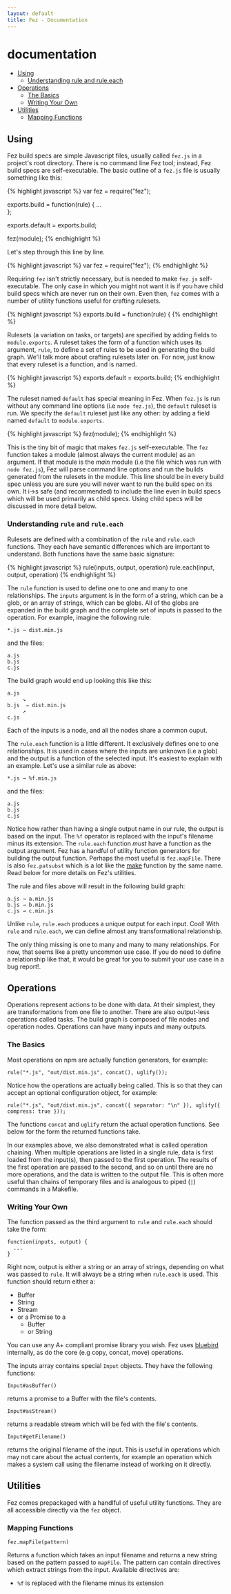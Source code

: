 ```yaml
---
layout: default
title: Fez - Documentation
---
```


documentation
===

* <a href="#using">Using</a>
  * <a href="#understanding">Understanding rule and rule.each</a>
* <a href="#ops">Operations</a>
  * <a href="#op-basics">The Basics</a>
  * <a href="#op-writing">Writing Your Own</a>
* <a href="#utilities">Utilities</a>
  * <a href="#mapping">Mapping Functions</a>

<a name="using"></a>
Using
-----

Fez build specs are simple Javascript files, usually called `fez.js` in a
project's root directory. There is no command line Fez tool; instead, Fez build
specs are self-executable.  The basic outline of a `fez.js` file is usually
something like this:

{% highlight javascript %}
var fez = require("fez");

exports.build = function(rule) {
  ...    		  
};

exports.default = exports.build;

fez(module);
{% endhighlight %}

Let's step through this line by line.

{% highlight javascript %}
var fez = require("fez");
{% endhighlight %}

Requiring `fez` isn't strictly necessary, but is needed to make `fez.js`
self-executable. The only case in which you might not want it is if you have
child build specs which are never run on their own. Even then, `fez` comes with
a number of utility functions useful for crafting rulesets.

{% highlight javascript %}
exports.build = function(rule) {
{% endhighlight %}

Rulesets (a variation on tasks, or targets) are specified by adding fields to
`module.exports`.  A ruleset takes the form of a function which uses its
argument, `rule`, to define a set of rules to be used in generating the build
graph. We'll talk more about crafting rulesets later on. For now, just know that
every ruleset is a function, and is named.

{% highlight javascript %}
exports.default = exports.build;
{% endhighlight %}

The ruleset named `default` has special meaning in Fez. When `fez.js` is run
without any command line options (i.e `node fez.js`), the `default` ruleset is
run.  We specify the `default` ruleset just like any other: by adding a field
named `default` to `module.exports`.

{% highlight javascript %}
fez(module);
{% endhighlight %}

This is the tiny bit of magic that makes `fez.js` self-executable.  The `fez`
function takes a module (almost always the current module) as an argument. If
that module is the *main* module (i.e the file which was run with `node
fez.js`), Fez will parse command line options and run the builds generated from
the rulesets in the module. This line should be in every build spec unless you
are sure you will never want to run the build spec on its own. It i→s safe (and
recommended) to include the line even in build specs which will be used
primarily as child specs. Using child specs will be discussed in more detail
below.

<a name="understanding"></a>
### Understanding `rule` and `rule.each`

Rulesets  are  defined  with  a   combination  of  the  `rule`  and  `rule.each`
functions.  They  each   have  semantic  differences  which   are  important  to
understand. Both functions have the same basic signature:

{% highlight javascript %}
rule(inputs, output, operation)
rule.each(input, output, operation)
{% endhighlight %}

The `rule` function is used to define one to one and many to one
relationships. The `inputs` argument is in the form of a string, which can be a
glob, or an array of strings, which can be globs. All of the globs are expanded
in the build graph and the complete set of inputs is passed to the
operation. For example, imagine the following rule:

    *.js → dist.min.js

and the files:

    a.js
    b.js
    c.js

The build graph would end up looking this like this:

    a.js
         ↘
    b.js  ⇒ dist.min.js
         ↗
    c.js

Each of the inputs is a node, and all the nodes share a common ouput.

The `rule.each` function is a little different.  It exclusively defines one to
one relationships. It is used in cases where the inputs are unknown (i.e a glob)
and the output is a function of the selected input. It's easiest to explain with
an example. Let's use a similar rule as above:

    *.js → %f.min.js

and the files:

    a.js
    b.js
    c.js

Notice how rather than having a single output name in our rule, the output is
based on the input.  The `%f` operator is replaced with the input's filename
minus its extension. The `rule.each` function *must* have a function as the
output argument. Fez has a handful of utility function generators for building
the output function. Perhaps the most useful is `fez.mapFile`. There is also
`fez.patsubst` which is a lot like the [make][1] function by the same name. Read
below for more details on Fez's utilities.

The rule and files above  will result in the following build
graph:

    a.js → a.min.js
    b.js → b.min.js
    c.js → c.min.js

Unlike `rule`, `rule.each` produces a unique output for each input.  Cool! With
`rule` and `rule.each`, we can define almost any transformational relationship.

The only thing missing is one to many and many to many relationships. For now,
that seems like a pretty uncommon use case.  If you do need to define a
relationship like that, it would be great for you to submit your use case in a
bug report!.

<a name="ops"></a>
Operations
----------

Operations represent actions to be done with data. At their simplest, they are
transformations from one file to another. There are also output-less operations
called tasks. The build graph is composed of file nodes and operation nodes.
Operations can have many inputs and many outputs. 

<a name="op-basics"></a>
### The Basics

Most operations on npm are actually function generators, for example:

    rule("*.js", "out/dist.min.js", concat(), uglify());

Notice how the operations are actually being called. This is so that they can 
accept an optional configuration object, for example:

    rule("*.js", "out/dist.min.js", concat({ separator: "\n" }), uglify({ compress: true }));

The functions `concat` and `uglify` return the actual operation functions. See 
below for the form the returned functions take.

In our examples above, we also demonstrated what is called operation chaining.
When multiple operations are listed in a single rule, data is first loaded
from the input(s), then passed to the first operation. The results of the first
operation are passed to the second, and so on until there are no more operations, 
and the data is written to the output file. This is often more useful than 
chains of temporary files and is analogous to piped (`|`) commands in a Makefile.

<a name="op-writing"></a>
### Writing Your Own

The function passed as the third argument to `rule` and `rule.each` should 
take the form:

    function(inputs, output) {
      ...
    }

Right now, output is either a string or an array of strings, depending on what was
passed to `rule`. It will always be a string when `rule.each` is used. This function
should return either a:

* Buffer
* String
* Stream
* or a Promise to a
  * Buffer
  * or String

You can use any A+ compliant promise library you wish. Fez uses [bluebird][3] 
internally, as do the core (e.g copy, concat, move) operations.

The inputs array contains special `Input` objects. They have the following functions:

    Input#asBuffer()

returns a promise to a Buffer with the file's contents.

    Input#asStream()

returns a readable stream which will be fed with the file's contents.

    Input#getFilename()

returns the original filename of the input. This is useful in operations which may
not care about the actual contents, for example an operation which makes a system
call using the filename instead of working on it directly.

<a name="utilities"></a>
Utilities
---------

Fez comes prepackaged with a handlful of useful utility functions. They are all 
accessible directly via the `fez` object.

<a href="mapping"></a>
### Mapping Functions

    fez.mapFile(pattern)

Returns a function which takes an input filename and returns a new string based on the
pattern passed to `mapFile`. The pattern can contain directives which extract strings
from the input. Available directives are:

* `%f` is replaced with the filename minus its extension

[1]: https://www.gnu.org/software/make/
[2]: http://gittup.org/tup/
[3]: https://npmjs.org/package/bluebird